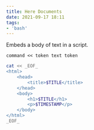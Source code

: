 ```yaml
---
title: Here Documents
date: 2021-09-17 18:11
tags:
- 'bash'
---
```


Embeds a body of text in a script.

`command << token text token`

``` bash
cat << _EOF_
<html>
    <head>
        <title>$TITLE</title>
    </head>
    <body>
        <h1>$TITLE</h1>
        <p>$TIMESTAMP</p>
    </body>
</html>
_EOF_
```
